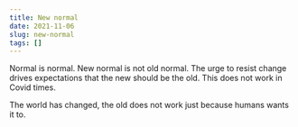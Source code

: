 ```yaml
---
title: New normal
date: 2021-11-06
slug: new-normal
tags: []
---
```


Normal is normal. New normal is not old normal. The urge to resist change drives expectations that the new should be the old. This does not work in Covid times.

The world has changed, the old does not work just because humans wants it to.



